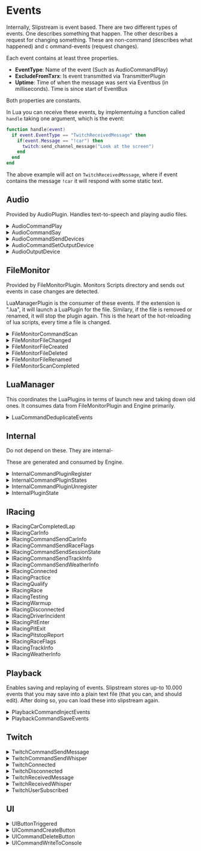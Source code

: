 ﻿# Events

Internally, Slipstream is event based. There are two different types of events. 
One describes something that happen. The other describes a request for changing 
something. These are non-command (describes what happened) and c
ommand-events (request changes).

Each event contains at least three properties. 
 - **EventType**: Name of the event (Such as AudioCommandPlay)
 - **ExcludeFromTxrx**: Is event transmitted via TransmitterPlugin
 - **Uptime**: Time of when the message was sent via Eventbus (in milliseconds). 
   Time is since start of EventBus

Both properties are constants.

In Lua you can receive these events, by implementuing a function called `handle` 
taking one argument, which is the event:

```lua
function handle(event)
  if event.EventType == "TwitchReceivedMessage" then
    if(event.Message == "!car") then
      twitch:send_channel_message("Look at the screen")
    end
  end
end
```

The above example will act on `TwitchReceivedMessage`, where if event contains 
the message `!car` it will respond with some static text.

## Audio

Provided by AudioPlugin. Handles text-to-speech and playing audio files.

<details><summary>AudioCommandPlay</summary><br />
Requests a mp3/wave files to be played. Filename is relative to the audio directory.

| Name            | Type    | Description                                                |
|:----------------|:-------:|:-----------------------------------------------------------|
| EventType       | string  | `AudioCommandPlay` (constant)                              |
| ExcludeFromTxrx | boolean | false (constant)                                           |
| PluginId        | string  | Which plugin should act                                    |
| Filename        | string  | Filename to play, relative to the audio directory          |
| Volume          | numeric | Value from 0 .. 1, being from muted (0) to full volume (1) |


**JSON Example:** 
`{"EventType": "AudioCommandPlay", "ExcludeFromTxrx": true, "Uptime":299, "PluginId": "AudioDefault", "Filename": "Ding-sound-effect.mp3", "Volume": 1}`
</details>

<details><summary>AudioCommandSay</summary><br />
Request message to read out loud using Windows text-to-speech

| Name            | Type    | Description                                                |
|:----------------|:-------:|:-----------------------------------------------------------|
| EventType       | string  | `AudioCommandSay` (constant)                               |
| ExcludeFromTxrx | boolean | false (constant)                                           |
| PluginId        | string  | Which plugin should act                                    |
| Message         | string  | Text to speak                                              |
| Volume          | numeric | Value from 0 .. 1, being from muted (0) to full volume (1) |

**JSON Example:** 
`{"EventType": "AudioCommandSay",  "ExcludeFromTxrx": true, "Uptime":299,  "PluginId": "AudioDefault",  "Message": "Slipstream ready",  "Volume": 0.800000012}`
</details>

<details><summary>AudioCommandSendDevices</summary><br />

Send known devices via `AudioOutputDevice`.

| Name            | Type    | Description                          |
|:----------------|:-------:|:-------------------------------------|
| EventType       | string  | `AudioCommandSendDevices` (constant) |
| ExcludeFromTxrx | boolean | false (constant)                     |
| PluginId        | string  | Which plugin should act              |

**JSON Example:** 
`{"EventType":"AudioCommandSendDevices","ExcludeFromTxrx":false,"PluginId":"AudioPlugin:Default"}`
</details>

<details><summary>AudioCommandSetOutputDevice</summary><br />

| Name            | Type    | Description                              |
|:----------------|:-------:|:-----------------------------------------|
| EventType       | string  | `AudioCommandSetOutputDevice` (constant) |
| ExcludeFromTxrx | boolean | false (constant)                         |
| PluginId        | string  | Which plugin should act                  |
| DeviceIdx       | int     | DeviceIdx to use for this plugin         |

**JSON Example:** 
`{"EventType":"AudioCommandSetOutputDevice","ExcludeFromTxrx":false,"PluginId":"AudioPlugin:Other","DeviceIdx":2}`
</details>

<details><summary>AudioOutputDevice</summary><br />

A output device found. Note: Device with DeviceIdx -1 is the default device.

| Name            | Type    | Description                                     |
|:----------------|:-------:|:------------------------------------------------|
| EventType       | string  | `AudioOutputDevice` (constant)                  |
| ExcludeFromTxrx | boolean | true (constant)                                 |
| PluginId        | string  | Plugin responding                               |
| Product         | string  | Product as returned by Windows                  |
| DeviceIdx       | int     | Device index, use this for selecting the device |

**JSON Example:** 
`{"EventType":"AudioOutputDevice","ExcludeFromTxrx":true,"PluginId":"AudioPlugin:Default","Product":"Microsoft Sound Mapper","DeviceIdx":-1}`
</details>

## FileMonitor

Provided by FileMonitorPlugin. Monitors Scripts directory and sends out events in 
case changes are detected. 

LuaManagerPlugin is the consumer of these events. If the extension is ".lua", it will launch
a LuaPlugin for the file. Similary, if the file is removed or renamed, it will stop the 
plugin again. This is the heart of the hot-reloading of lua scripts, every time a file is
changed.

<details><summary>FileMonitorCommandScan</summary><br />
Request that the monitored directories are scanned and existing files are sent as if they
were just created. This is used at startup.

| Name            | Type    | Description                         |
|:----------------|:-------:|:------------------------------------|
| EventType       | string  | `FileMonitorCommandScan` (constant) |
| ExcludeFromTxrx | boolean | true (constant)                     |

**JSON Example:** 
`{"EventType": "FileMonitorCommandScan", "ExcludeFromTxrx": true, "Uptime":1742}`
</details>

<details><summary>FileMonitorFileChanged</summary><br />
File modified

| Name            | Type    | Description                         |
|:----------------|:-------:|:------------------------------------|
| EventType       | string  | `FileMonitorFileChanged` (constant) |
| ExcludeFromTxrx | boolean | true (constant)                     |
| FilePath        | string  | Name of the file changed            |

**JSON Example:** 
`{"EventType": "FileMonitorFileChanged",  "ExcludeFromTxrx": true, "Uptime":1742,  "FilePath": "Scripts\\xiiv45pp.cru~"}`
</details>

<details><summary>FileMonitorFileCreated</summary><br />
New file created

| Name            | Type    | Description                         |
|:----------------|:-------:|:------------------------------------|
| EventType       | string  | `FileMonitorFileCreated` (constant) |
| ExcludeFromTxrx | boolean | true (constant)                     |
| FilePath        | string  | Name of the file created            |

**JSON Example:** 
`{ "EventType": "FileMonitorFileCreated", "ExcludeFromTxrx": true, "Uptime":1742, "FilePath": "Scripts\\debug.lua~RF3bee738a.TMP" }`
</details>

<details><summary>FileMonitorFileDeleted</summary><br />
File deleted

| Name            | Type    | Description                         |
|:----------------|:-------:|:------------------------------------|
| EventType       | string  | `FileMonitorFileDeleted` (constant) |
| ExcludeFromTxrx | boolean | true (constant)                     |
| FilePath        | string  | Name of the file deleted            |

**JSON Example:** 
`{"EventType": "FileMonitorFileDeleted",  "ExcludeFromTxrx": true, "Uptime":1742,  "FilePath": "Scripts\\debug.lua~RF3bee738a.TMP"}`
</details>

<details><summary>FileMonitorFileRenamed</summary><br />
File renamed

| Name            | Type    | Description                         |
|:----------------|:-------:|:------------------------------------|
| EventType       | string  | `FileMonitorFileRenamed` (constant) |
| ExcludeFromTxrx | boolean | true (constant)                     |
| FilePath        | string  | New name of the file                |
| OldFilePath     | string  | Previous name of the file           |

**JSON Example:** 
`{"EventType": "FileMonitorFileRenamed",  "ExcludeFromTxrx": true, "Uptime":1742,  "FilePath": "Scripts\\debug.lua",  "OldFilePath": "Scripts\\xiiv45pp.cru~"}`
</details>

<details><summary>FileMonitorScanCompleted</summary><br />
A FileMonitorCommandScan was completed.

| Name            | Type    | Description                           |
|:----------------|:-------:|:--------------------------------------|
| EventType       | string  | `FileMonitorScanCompleted` (constant) |
| ExcludeFromTxrx | boolean | true (constant)                       |

**JSON Example:**  
`{"EventType": "FileMonitorScanCompleted", "ExcludeFromTxrx": true, "Uptime":1742}`
</details>

## LuaManager

This coordinates the LuaPlugins in terms of launch new and taking down old ones. It consumes
data from FileMonitorPlugin and Engine primarily.

<details><summary>LuaCommandDeduplicateEvents</summary><br />
Send a set of Events, allowing the plugin to collect them and deduplicate them before
sending then. This is used at startup, to avoid requesting the same data in multiple 
scripts.

| Name            | Type    | Description                                            |
|:----------------|:-------:|:-------------------------------------------------------|
| EventType       | string  | `LuaCommandDeduplicateEvents` (constant)               |
| ExcludeFromTxrx | boolean | true (constant)                                        |
| Events          | string  | JSON serialized version of the events. Separated by \n |

**JSON Example:**  
`{"EventType": "LuaCommandDeduplicateEvents",  "ExcludeFromTxrx": true, "Uptime":1742, "Events": "JSON-ENCODED EVENTS"}`
</details>

## Internal

Do not depend on these. They are internal-

These are generated and consumed by Engine.


<details><summary>InternalCommandPluginRegister</summary><br />
Request a plugin to be consumed

| Name            | Type    | Description                                |
|:----------------|:-------:|:-------------------------------------------|
| EventType       | string  | `InternalCommandPluginRegister` (constant) |
| ExcludeFromTxrx | boolean | true (constant)                            |
| Id              | string  | Id of the Plugin                           |
| PluginName      | string  | Name of the Plugin                         |
| Configuration   | string  | JSON-encoded configuration                 |

**JSON Example:**  
`{ "EventType": "InternalCommandPluginRegister", "ExcludeFromTxrx": true, "Uptime":1742, "Id": "AudioPlugin", "PluginName": "AudioPlugin"}`
</details>

<details><summary>InternalCommandPluginStates</summary><br />
Request Engine to send state of all plugins

| Name            | Type    | Description                              |
|:----------------|:-------:|:-----------------------------------------|
| EventType       | string  | `InternalCommandPluginStates` (constant) |
| ExcludeFromTxrx | boolean | true (constant)                          |

**JSON Example:**
`{"EventType": "InternalCommandPluginStates", "ExcludeFromTxrx": true}`
</details>

<details><summary>InternalCommandPluginUnregister</summary><br />
Request a plugin to be removed

| Name            | Type    | Description                                  |
|:----------------|:-------:|:---------------------------------------------|
| EventType       | string  | `InternalCommandPluginUnregister` (constant) |
| ExcludeFromTxrx | boolean | true (constant)                              |
| Id              | string  | Id of the Plugin                             |

**JSON Example:**
`{"EventType": "InternalCommandPluginUnregister", "ExcludeFromTxrx": true, "Uptime":1742, "Id": "AudioPlugin" }`
</details>

<details><summary>InternalPluginState</summary><br />
Show the state of a plugin. These are published when plugins are 
registered or unregistered or upon request.

| Name            | Type    | Description                                          |
|:----------------|:-------:|:-----------------------------------------------------|
| EventType       | string  | `InternalPluginState` (constant)                     |
| ExcludeFromTxrx | boolean | true (constant)                                      |
| Id              | string  | Id of plugin                                         |
| PluginName      | string  | Name of plugin                                       |
| DisplayName     | string  | Friendly name of the plugin (defaults to PluginName) |
| PluginStatus    | string  | `Registered` or `Unregistered`                       |

**JSON Example:**
`{"EventType": "InternalPluginState", "ExcludeFromTxrx": true, "Uptime":1742, "Id": "AudioPlugin", "PluginName": "AudioPlugin", "DisplayName": "AudioPlugin", "PluginStatus": "Registered"}`
</details>

## IRacing

<details><summary>IRacingCarCompletedLap</summary><br />

Published every time a driver completes a full lap.

| Name            | Type    | Description                              |
|:----------------|:-------:|:-----------------------------------------|
| EventType       | string  | `IRacingCarCompletedLap` (constant)      |
| ExcludeFromTxrx | boolean | false (constant)                         |
| SessionTime     | float   | Time of event (seconds into the session) |
| CarIdx          | integer | Id of car                                |
| Time            | float   | Lap time                                 |
| LapsCompleted   | integer | How many laps were completed             |
| FuelDiff        | float   | Changes in fuel levels                   |
| LocalUser       | boolean | Is it our car?                           |

**JSON Example:**
`{"EventType":"IRacingCarCompletedLap","ExcludeFromTxrx":false, "Uptime":1742,"SessionTime":7306.3000976104477,"CarIdx":5,"Time":7306.3000976104477,"LapsCompleted":9,"FuelDiff":null,"LocalUser":false}`
</details>

<details><summary>IRacingCarInfo</summary><br />
Info about a new car or car with changed details (such as driver).

| Name                 | Type    | Description                                                     |
|:---------------------|:-------:|:----------------------------------------------------------------|
| EventType            | string  | `IRacingCarCompletedLap` (constant)                             |
| ExcludeFromTxrx      | boolean | false (constant)                                                |
| SessionTime          | float   | Time of event (seconds into the session)                        |
| CarNumber            | string  | Car's number                                                    |
| CurrentDriverUserID  | long    | IRacing Customer Id                                             |
| CurrentDriverName    | string  | Driver's full name                                              |
| TeamID               | long    | IRacing's team Id                                               |
| TeamName             | string  | IRacing's team name (might be same as Drivers name, if no team) |
| CarName              | string  | Full name of car                                                |
| CarNameShort         | string  | Short name of car                                               |
| CurrentDriverIRating | long    | Drivers IRating                                                 |
| CurrentDriverLicense | string  | Drivers License                                                 |
| LocalUser            | bool    | Is it our car?                                                  |
| Spectator            | bool    | Is car a spectator                                              |

**JSON Example:**
`{"EventType":"IRacingCarInfo","ExcludeFromTxrx":false, "Uptime":1742,"SessionTime":1058.3000081380189,"CarIdx":63,"CarNumber":"042","CurrentDriverUserID":411093,"CurrentDriverName":"Dennis M\u00F8llegaard Pedersen","TeamID":0,"TeamName":"Dennis M\u00F8llegaard Pedersen","CarName":"Mazda MX-5 Cup","CarNameShort":"MX-5 Cup","CurrentDriverIRating":1592,"CurrentDriverLicense":"A 4.50","LocalUser":true,"Spectator":true}`
</details>

<details><summary>IRacingCommandSendCarInfo</summary><br />

Request IRacingPlugin to send Car Info.

| Name            | Type    | Description                            |
|:----------------|:-------:|:---------------------------------------|
| EventType       | string  | `IRacingCommandSendCarInfo` (constant) |
| ExcludeFromTxrx | boolean | false (constant)                       |

**JSON Example:**
`{"EventType":"IRacingCommandSendCarInfo","ExcludeFromTxrx":false, "Uptime":1742}`
</details>

<details><summary>IRacingCommandSendRaceFlags</summary><br />
Request IRacingPlugin to send Race Flags.

| Name            | Type    | Description                              |
|:----------------|:-------:|:-----------------------------------------|
| EventType       | string  | `IRacingCommandSendRaceFlags` (constant) |
| ExcludeFromTxrx | boolean | false (constant)                         |

**JSON Example:**
`{"EventType":"IRacingCommandSendRaceFlags","ExcludeFromTxrx":false, "Uptime":1742}`
</details>

<details><summary>IRacingCommandSendSessionState</summary><br />
Request IRacingPlugin to send Session State.

| Name            | Type    | Description                                 |
|:----------------|:-------:|:--------------------------------------------|
| EventType       | string  | `IRacingCommandSendSessionState` (constant) |
| ExcludeFromTxrx | boolean | false (constant)                            |

**JSON Example:**
`{"EventType":"IRacingCommandSendSessionState","ExcludeFromTxrx":false, "Uptime":1742}`
</details>

<details><summary>IRacingCommandSendTrackInfo</summary><br />
Request IRacingPlugin to send Track Info.

| Name            | Type    | Description                              |
|:----------------|:-------:|:-----------------------------------------|
| EventType       | string  | `IRacingCommandSendTrackInfo` (constant) |
| ExcludeFromTxrx | boolean | false (constant)                         |

**JSON Example:**
`{"EventType":"IRacingCommandSendTrackInfo","ExcludeFromTxrx":false, "Uptime":1742}`
</details>

<details><summary>IRacingCommandSendWeatherInfo</summary><br />
Request IRacingPlugin to send Weather info.

| Name            | Type    | Description                                |
|:----------------|:-------:|:-------------------------------------------|
| EventType       | string  | `IRacingCommandSendWeatherInfo` (constant) |
| ExcludeFromTxrx | boolean | false (constant)                           |

**JSON Example:**
`{"EventType":"IRacingCommandSendWeatherInfo","ExcludeFromTxrx":false, "Uptime":1742}`
</details>

<details><summary>IRacingConnected</summary><br />
Sent when connected to IRacing

| Name            | Type    | Description                   |
|:----------------|:-------:|:------------------------------|
| EventType       | string  | `IRacingConnected` (constant) |
| ExcludeFromTxrx | boolean | false (constant)              |

**JSON Example:**
`{"EventType":"IRacingConnected","ExcludeFromTxrx":false, "Uptime":1742}`
</details>

<details><summary>IRacingPractice</summary><br />

| Name             | Type    | Description                                                        |
|:-----------------|:-------:|:-------------------------------------------------------------------|
| EventType        | string  | `IRacingPractice` (constant)                                       |
| ExcludeFromTxrx  | boolean | false (constant)                                                   |
| Category         | string  | `Road`, `Oval`, `DirtOval` or `DirtRoad`                           |
| SessionTime      | float   | Time of event (seconds into the session)                           |
| TimeLimited      | bool    | Is this session time-limited                                       |
| LapsLimited      | bool    | Is this session laps limited                                       |
| TotalSessionLaps | int     | Total session laps                                                 |
| TotalSessionTime | double  | Total session time                                                 |
| State            | string  | Checkered, CoolDown, GetInCar, Invalid, ParadeLaps, Racing, Warmup |
| Category         | string  | Road, Oval, DirtOval, DirtRoad                                     |


**JSON Example:**
`{"EventType":"IRacingPractice","ExcludeFromTxrx":false,"Uptime":1112,"SessionTime":2763.6131673177088,"LapsLimited":false,"TimeLimited":true,"TotalSessionTime":3600.0,"TotalSessionLaps":0,"State":"Racing","Category":"Road"}`
....
</details>

<details><summary>IRacingQualify</summary><br />
| Name             | Type    | Description                                                        |
|:-----------------|:-------:|:-------------------------------------------------------------------|
| EventType        | string  | `IRacingQualify` (constant)                                        |
| ExcludeFromTxrx  | boolean | false (constant)                                                   |
| Category         | string  | `Road`, `Oval`, `DirtOval` or `DirtRoad`                           |
| SessionTime      | float   | Time of event (seconds into the session)                           |
| TimeLimited      | bool    | Is this session time-limited                                       |
| LapsLimited      | bool    | Is this session laps limited                                       |
| TotalSessionLaps | int     | Total session laps                                                 |
| TotalSessionTime | double  | Total session time                                                 |
| State            | string  | Checkered, CoolDown, GetInCar, Invalid, ParadeLaps, Racing, Warmup |
| Category         | string  | Road, Oval, DirtOval, DirtRoad                                     |


**JSON Example:**
`{"EventType":"IRacingQualify","ExcludeFromTxrx":false,"Uptime":1112,"SessionTime":2763.6131673177088,"LapsLimited":false,"TimeLimited":true,"TotalSessionTime":3600.0,"TotalSessionLaps":0,"State":"Racing","Category":"Road"}`
</details>

<details><summary>IRacingRace</summary><br />
| Name             | Type    | Description                                                        |
|:-----------------|:-------:|:-------------------------------------------------------------------|
| EventType        | string  | `IRacingRace` (constant)                                           |
| ExcludeFromTxrx  | boolean | false (constant)                                                   |
| Category         | string  | `Road`, `Oval`, `DirtOval` or `DirtRoad`                           |
| SessionTime      | float   | Time of event (seconds into the session)                           |
| TimeLimited      | bool    | Is this session time-limited                                       |
| LapsLimited      | bool    | Is this session laps limited                                       |
| TotalSessionLaps | int     | Total session laps                                                 |
| TotalSessionTime | double  | Total session time                                                 |
| State            | string  | Checkered, CoolDown, GetInCar, Invalid, ParadeLaps, Racing, Warmup |
| Category         | string  | Road, Oval, DirtOval, DirtRoad                                     |


**JSON Example:**
`{"EventType":"IRacingRace","ExcludeFromTxrx":false,"Uptime":1112,"SessionTime":2763.6131673177088,"LapsLimited":false,"TimeLimited":true,"TotalSessionTime":3600.0,"TotalSessionLaps":0,"State":"Racing","Category":"Road"}`
</details>

<details><summary>IRacingTesting</summary><br />


| Name             | Type    | Description                                                        |
|:-----------------|:-------:|:-------------------------------------------------------------------|
| EventType        | string  | `IRacingTesting` (constant)                                        |
| ExcludeFromTxrx  | boolean | false (constant)                                                   |
| Category         | string  | `Road`, `Oval`, `DirtOval` or `DirtRoad`                           |
| SessionTime      | float   | Time of event (seconds into the session)                           |
| TimeLimited      | bool    | Is this session time-limited                                       |
| LapsLimited      | bool    | Is this session laps limited                                       |
| TotalSessionLaps | int     | Total session laps                                                 |
| TotalSessionTime | double  | Total session time                                                 |
| State            | string  | Checkered, CoolDown, GetInCar, Invalid, ParadeLaps, Racing, Warmup |
| Category         | string  | Road, Oval, DirtOval, DirtRoad                                     |


**JSON Example:**
`{"EventType":"IRacingTesting","ExcludeFromTxrx":false,"Uptime":1112,"SessionTime":2763.6131673177088,"LapsLimited":false,"TimeLimited":true,"TotalSessionTime":3600.0,"TotalSessionLaps":0,"State":"Racing","Category":"Road"}`

</details>

<details><summary>IRacingWarmup</summary><br />
| Name             | Type    | Description                                                        |
|:-----------------|:-------:|:-------------------------------------------------------------------|
| EventType        | string  | `IRacingWarmup` (constant)                                         |
| ExcludeFromTxrx  | boolean | false (constant)                                                   |
| Category         | string  | `Road`, `Oval`, `DirtOval` or `DirtRoad`                           |
| SessionTime      | float   | Time of event (seconds into the session)                           |
| TimeLimited      | bool    | Is this session time-limited                                       |
| LapsLimited      | bool    | Is this session laps limited                                       |
| TotalSessionLaps | int     | Total session laps                                                 |
| TotalSessionTime | double  | Total session time                                                 |
| State            | string  | Checkered, CoolDown, GetInCar, Invalid, ParadeLaps, Racing, Warmup |
| Category         | string  | Road, Oval, DirtOval, DirtRoad                                     |


**JSON Example:**
`{"EventType":"IRacingWarmup","ExcludeFromTxrx":false,"Uptime":1112,"SessionTime":2763.6131673177088,"LapsLimited":false,"TimeLimited":true,"TotalSessionTime":3600.0,"TotalSessionLaps":0,"State":"Racing","Category":"Road"}`
</details>

<details><summary>IRacingDisconnected</summary><br />
Sent when connected to IRacing

| Name            | Type    | Description                      |
|:----------------|:-------:|:---------------------------------|
| EventType       | string  | `IRacingDisconnected` (constant) |
| ExcludeFromTxrx | boolean | false (constant)                 |

**JSON Example:**
`{"EventType":"IRacingDisconnected","ExcludeFromTxrx":false, "Uptime":1742}`
</details>

<details><summary>IRacingDriverIncident</summary><br />

Sent every time an incident is detected (only for user, not other drivers).

| Name            | Type    | Description                        |
|:----------------|:-------:|:-----------------------------------|
| EventType       | string  | `IRacingDriverIncident` (constant) |
| ExcludeFromTxrx | boolean | false (constant)                   |
| IncidentCount   | int     | Total incident count               |
| IncidentDelta   | int     | Delta incident count               |

**JSON Example:**
TODO
</details>

<details><summary>IRacingPitEnter</summary><br />
Sent when a car enters the pit lane.

| Name            | Type    | Description                              |
|:----------------|:-------:|:-----------------------------------------|
| EventType       | string  | `IRacingPitEnter` (constant)             |
| ExcludeFromTxrx | boolean | false (constant)                         |
| SessionTime     | float   | Time of event (seconds into the session) |
| CarIdx          | int     | Car Index                                |
| LocalUser       | bool    | Is it our car?                           |

**JSON Example:**
`{"EventType":"IRacingPitEnter","ExcludeFromTxrx":false, "Uptime":1742,"SessionTime":1058.3000081380189,"CarIdx":6,"LocalUser":false}`
</details>

<details><summary>IRacingPitExit</summary><br />
Sent when a car leaves the pit lane.

| Name            | Type    | Description                              |
|:----------------|:-------:|:-----------------------------------------|
| EventType       | string  | `IRacingPitExit` (constant)              |
| ExcludeFromTxrx | boolean | false (constant)                         |
| SessionTime     | float   | Time of event (seconds into the session) |
| CarIdx          | int     | Car Index                                |
| LocalUser       | bool    | Is it our car?                           |
| Duration        | double  | Duration of the pitstop                  |

**JSON Example:**
`{"EventType":"IRacingPitExit","ExcludeFromTxrx":false, "Uptime":1742,"SessionTime":1077.1666748046685,"CarIdx":11,"LocalUser":false,"Duration":10.233333333324026}`
</details>

<details><summary>IRacingPitstopReport</summary><br />
For user, this is sent after a pitshop, showing some data about the pitstop.

| Name            | Type    | Description                              |
|:----------------|:-------:|:-----------------------------------------|
| EventType       | string  | `IRacingPitstopReport` (constant)        |
| ExcludeFromTxrx | boolean | false (constant)                         |
| SessionTime     | float   | Time of event (seconds into the session) |
| CarIdx          | int     | Car Index                                |
| TempLFL         | uint    | Tyre temperature: Left Front L           |
| TempLFM         | uint    | Tyre temperature: Left Front M           |
| TempLFR         | uint    | Tyre temperature: Left Front R           |
| TempRFL         | uint    | Tyre temperature: Right Front L          |
| TempRFM         | uint    | Tyre temperature: Right Front M          |
| TempRFR         | uint    | Tyre temperature: Right Front R          |
| TempLRL         | uint    | Tyre temperature: Left Rear L            |
| TempLRM         | uint    | Tyre temperature: Left Rear M            |
| TempLRR         | uint    | Tyre temperature: Left Rear R            |
| TempRRL         | uint    | Tyre temperature: Right Rear L           |
| TempRRM         | uint    | Tyre temperature: Right Rear M           |
| TempRRR         | uint    | Tyre temperature: Right Rear R           |
| WearLFL         | uint    | Tyre wear: Left Front L                  |
| WearLFM         | uint    | Tyre wear: Left Front M                  |
| WearLFR         | uint    | Tyre wear: Left Front R                  |
| WearRFL         | uint    | Tyre wear: Right Front L                 |
| WearRFM         | uint    | Tyre wear: Right Front M                 |
| WearRFR         | uint    | Tyre wear: Right Front R                 |
| WearLRL         | uint    | Tyre wear: Left Rear L                   |
| WearLRM         | uint    | Tyre wear: Left Rear M                   |
| WearLRR         | uint    | Tyre wear: Left Rear R                   |
| WearRRL         | uint    | Tyre wear: Right Front L                 |
| WearRRM         | uint    | Tyre wear: Right Front M                 |
| WearRRR         | uint    | Tyre wear: Right Front R                 |
| Laps            | long    | Number of laps completed during stint    |
| FuelDiff        | float   | Fuel level changes                       |
| Duration        | float   | Stint duration                           |

</details>

<details><summary>IRacingRaceFlags</summary><br />

| Name            | Type    | Description                              |
|:----------------|:-------:|:-----------------------------------------|
| EventType       | string  | `IRacingRaceFlags` (constant)            |
| ExcludeFromTxrx | boolean | false (constant)                         |
| SessionTime     | float   | Time of event (seconds into the session) |
| Black           | bool    |                                          |
| Blue            | bool    |                                          |
| Caution         | bool    |                                          |
| CautionWaving   | bool    |                                          |
| Checkered       | bool    |                                          |
| Crossed         | bool    |                                          |
| Debris          | bool    |                                          |
| Disqualify      | bool    |                                          |
| FiveToGo        | bool    |                                          |
| Furled          | bool    |                                          |
| Green           | bool    |                                          |
| GreenHeld       | bool    |                                          |
| OneLapToGreen   | bool    |                                          |
| RandomWaving    | bool    |                                          |
| Red             | bool    |                                          |
| Repair          | bool    |                                          |
| Servicible      | bool    |                                          |
| StartGo         | bool    |                                          |
| StartHidden     | bool    |                                          |
| StartReady      | bool    |                                          |
| StartSet        | bool    |                                          |
| TenToGo         | bool    |                                          |
| White           | bool    |                                          |
| Yellow          | bool    |                                          |
| YellowWaving    | bool    |                                          |

**JSON Example:**
`{"EventType":"IRacingRaceFlags","ExcludeFromTxrx":false, "Uptime":1742,"SessionTime":1058.3000081380189,"Black":false,"Blue":false,"Caution":false,"CautionWaving":false,"Checkered":false,"Crossed":false,"Debris":false,"Disqualify":false,"FiveToGo":false,"Furled":false,"Green":false,"GreenHeld":false,"OneLapToGreen":false,"RandomWaving":false,"Red":false,"Repair":false,"Servicible":false,"StartGo":false,"StartHidden":true,"StartReady":false,"StartSet":false,"TenToGo":false,"White":false,"Yellow":false,"YellowWaving":false}`
</details>

<details><summary>IRacingTrackInfo</summary><br />

| Name                  | Type    | Description                   |
|:----------------------|:-------:|:------------------------------|
| EventType             | string  | `IRacingTrackInfo` (constant) |
| ExcludeFromTxrx       | boolean | false (constant)              |
| TrackId               | string  |                               |
| TrackLength           | string  |                               |
| TrackDisplayName      | string  |                               |
| TrackCity             | string  |                               |
| TrackCountry          | string  |                               |
| TrackDisplayShortName | string  |                               |
| TrackConfigName       | string  |                               |
| TrackType             | string  |                               |

**JSON Example:**
`{"EventType":"IRacingTrackInfo","ExcludeFromTxrx":false, "Uptime":1742,"TrackId":9,"TrackLength":"3.20 km","TrackDisplayName":"Summit Point Raceway","TrackCity":"Summit Point","TrackCountry":"USA","TrackDisplayShortName":"Summit","TrackConfigName":null,"TrackType":"road course"}`
</details>

<details><summary>IRacingWeatherInfo</summary><br />

| Name             | Type    | Description                     |
|:-----------------|:-------:|:--------------------------------|
| EventType        | string  | `IRacingWeatherInfo` (constant) |
| ExcludeFromTxrx  | boolean | false (constant)                |
| SessionTime      | string  |                                 |
| Skies            | string  |                                 |
| SurfaceTemp      | string  |                                 |
| AirTemp          | string  |                                 |
| AirPressure      | string  |                                 |
| RelativeHumidity | string  |                                 |
| FogLevel         | string  |                                 |

**JSON Example:**
`{"EventType":"IRacingWeatherInfo","ExcludeFromTxrx":false, "Uptime":1742,"SessionTime":1058.3000081380189,"Skies":"Partly Cloudy","SurfaceTemp":"39.76 C","AirTemp":"25.51 C","AirPressure":"29.25 Hg","RelativeHumidity":"55 %","FogLevel":"0 %"}`
</details>

## Playback

Enables saving and replaying of events. Slipstream stores up-to 10.000 
events that you may save into a plain text file (that you can, and 
should edit). After doing so, you can load these into slipstream again.

<details><summary>PlaybackCommandInjectEvents</summary><br />

Requests that a filename is read and sent as events.


| Name            | Type    | Description                           |
|:----------------|:-------:|:--------------------------------------|
| EventType       | string  | `TwitchCommandSendMessage` (constant) |
| ExcludeFromTxrx | boolean | false (constant)                      |
| Filename         | string  | Filename to read events from|

**JSON Example:**
`{"EventType":"PlaybackCommandInjectEvents","ExcludeFromTxrx":true,"Filename":"C:\\Users\\dennis\\Documents\\2021-01-14T17.53.52.mjson","Uptime":4818}`
</details>

<details><summary>PlaybackCommandSaveEvents</summary><br />

Requests that events already seen, is stored in a file.

| Name            | Type    | Description                           |
|:----------------|:-------:|:--------------------------------------|
| EventType       | string  | `TwitchCommandSendMessage` (constant) |
| ExcludeFromTxrx | boolean | false (constant)                      |
| Filename         | string  | Filename write events to|

**JSON Example:**
`{"EventType":"PlaybackSaveEvents","ExcludeFromTxrx":true,"Uptime":73571,"Filename":"C:\\Users\\dennis\\Documents\\2021-01-14T21.28.15.mjson"}`
</details>

## Twitch

<details><summary>TwitchCommandSendMessage</summary><br />

Sends a message to the connected twitch channel.

| Name            | Type    | Description                           |
|:----------------|:-------:|:--------------------------------------|
| EventType       | string  | `TwitchCommandSendMessage` (constant) |
| ExcludeFromTxrx | boolean | false (constant)                      |
| Message         | string  | Message                               |

**JSON Example:**
`{"EventType":"TwitchCommandSendMessage","ExcludeFromTxrx":false, "Uptime":1742,"Message":"Hello"}`
</details>

<details><summary>TwitchCommandSendWhisper</summary><br />

Sends a whisper to a user.

| Name            | Type    | Description                           |
|:----------------|:-------:|:--------------------------------------|
| EventType       | string  | `TwitchCommandSendWhisper` (constant) |
| ExcludeFromTxrx | boolean | false (constant)                      |
| To              | string  | Message                               |
| Message         | string  | Message                               |

**JSON Example:**
`{"EventType":"TwitchCommandSendWhisper","ExcludeFromTxrx":false, "Uptime":1742,"To":"tntion", "Message":"Hello"}`
</details>

<details><summary>TwitchConnected</summary><br />
Published when we're connected to Twitch.

| Name            | Type    | Description                  |
|:----------------|:-------:|:-----------------------------|
| EventType       | string  | `TwitchConnected` (constant) |
| ExcludeFromTxrx | boolean | false (constant)             |

**JSON Example:**
`{"EventType":"TwitchConnected","ExcludeFromTxrx":false}`
</details>

<details><summary>TwitchDisconnected</summary><br />
We were disconnected from Twitch

| Name            | Type    | Description                     |
|:----------------|:-------:|:--------------------------------|
| EventType       | string  | `TwitchDisconnected` (constant) |
| ExcludeFromTxrx | boolean | false (constant)                |

**JSON Example:**
`{"EventType":"TwitchConnected","ExcludeFromTxrx":false, "Uptime":1742}`
</details>

<details><summary>TwitchReceivedMessage</summary><br />

A message received in the channel

| Name            | Type    | Description                        |
|:----------------|:-------:|:-----------------------------------|
| EventType       | string  | `TwitchReceivedMessage` (constant) |
| ExcludeFromTxrx | boolean | false (constant)                   |
| From            | string  | Sender's username                  |
| Message         | boolean | Message typed, including `!`       |
| Moderator       | boolean | Is sender a (twitch) moderator?    |
| Subscriber      | boolean | Is sender a (twitch) subscriber?   |
| Vip             | boolean | Is sender a (twitch) VIP?          |
| Broadcaster     | boolean | Is sender a (twitch) broadcaster?  |

**JSON Example:**
`{"EventType":"TwitchReceivedMessage","ExcludeFromTxrx":false, "Uptime":1742,"From":"TNTion","Message":"!hello","Moderator":false,"Subscriber":false,"Vip":false,"Broadcaster":true}`
</details>

<details><summary>TwitchReceivedWhisper</summary><br />

A whisper received.

| Name            | Type    | Description                        |
|:----------------|:-------:|:-----------------------------------|
| EventType       | string  | `TwitchReceivedWhisper` (constant) |
| ExcludeFromTxrx | boolean | false (constant)                   |
| From            | string  | Sender's username                  |

**JSON Example:**
`{"EventType":"TwitchReceivedMessage","ExcludeFromTxrx":false, "Uptime":1742,"From":"TNTion","Message":"!hello"}`
</details>

<details><summary>TwitchUserSubscribed</summary><br />

A user subscribed or resubscribed to the stream

| Name             | Type    | Description                                 |
|:-----------------|:-------:|:--------------------------------------------|
| EventType        | string  | `TwitchUserSubscribed` (constant)           |
| ExcludeFromTxrx  | boolean | false (constant)                            |
| Name             | string  | User (re)subscriping                        |
| Message          | string  | User own message                            |
| SystemMessage    | string  | Twitch's  message                           |
| SubscriptionPlan | string  | One of `Prime`, `Tier1`, `Tier2` or `Tier3` |
| Months           | long    | Subscription length in months               |
</details>

## UI

<details><summary>UIButtonTriggered</summary><br />
Is sent every time a button is pressed

| Name            | Type    | Description                    |
|:----------------|:-------:|:-------------------------------|
| EventType       | string  | `UIButtonTriggered` (constant) |
| ExcludeFromTxrx | boolean | false (constant)               |
| Text            | string  | Text of the button             |

**JSON Example:**
`{"EventType":"UIButtonTriggered","ExcludeFromTxrx":false, "Uptime":1742,"Text":"Hello"}`
</details>

<details><summary>UICommandCreateButton</summary><br />
Create a new button, unless it exists

| Name            | Type    | Description                        |
|:----------------|:-------:|:-----------------------------------|
| EventType       | string  | `UICommandCreateButton` (constant) |
| ExcludeFromTxrx | boolean | false (constant)                   |
| Text            | string  | Text of the button                 |

**JSON Example:**
`{"EventType":"UICommandCreateButton","ExcludeFromTxrx":true, "Uptime":1742,"Text":"Hello"}`
</details>

<details><summary>UICommandDeleteButton</summary><br />
Removes a button again, if it exists

| Name            | Type    | Description                        |
|:----------------|:-------:|:-----------------------------------|
| EventType       | string  | `UICommandDeleteButton` (constant) |
| ExcludeFromTxrx | boolean | false (constant)                   |
| Text            | string  | Text of the button                 |

**JSON Example:**
`{"EventType":"UICommandDeleteButton","ExcludeFromTxrx":true, "Uptime":1742,"Text":"World"}`
</details>

<details><summary>UICommandWriteToConsole</summary><br />
Output something to the console.

| Name            | Type    | Description                          |
|:----------------|:-------:|:-------------------------------------|
| EventType       | string  | `UICommandWriteToConsole` (constant) |
| ExcludeFromTxrx | boolean | true (constant)                      |
| Message         | string  | Message                              |

**JSON Example:**
`{"EventType":"UICommandWriteToConsole","ExcludeFromTxrx":true, "Uptime":1742,"Message":"Hello World"}`
</details>
